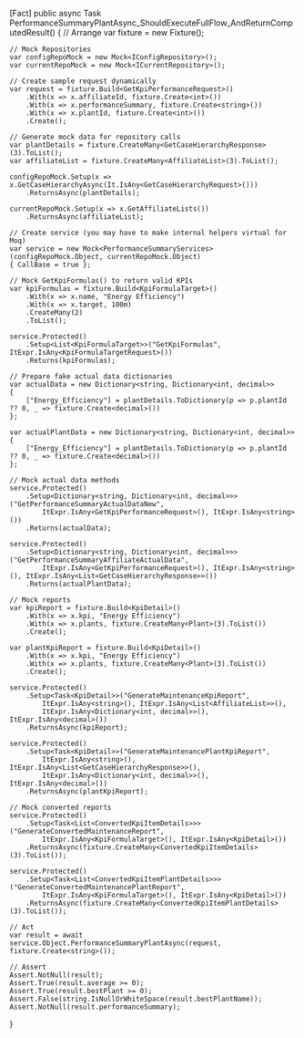 [Fact]
public async Task PerformanceSummaryPlantAsync_ShouldExecuteFullFlow_AndReturnComputedResult()
{
    // Arrange
    var fixture = new Fixture();

    // Mock Repositories
    var configRepoMock = new Mock<IConfigRepository>();
    var currentRepoMock = new Mock<ICurrentRepository>();

    // Create sample request dynamically
    var request = fixture.Build<GetKpiPerformanceRequest>()
        .With(x => x.affiliateId, fixture.Create<int>())
        .With(x => x.performanceSummary, fixture.Create<string>())
        .With(x => x.plantId, fixture.Create<int>())
        .Create();

    // Generate mock data for repository calls
    var plantDetails = fixture.CreateMany<GetCaseHierarchyResponse>(3).ToList();
    var affiliateList = fixture.CreateMany<AffiliateList>(3).ToList();

    configRepoMock.Setup(x => x.GetCaseHierarchyAsync(It.IsAny<GetCaseHierarchyRequest>()))
        .ReturnsAsync(plantDetails);

    currentRepoMock.Setup(x => x.GetAffiliateLists())
        .ReturnsAsync(affiliateList);

    // Create service (you may have to make internal helpers virtual for Moq)
    var service = new Mock<PerformanceSummaryServices>(configRepoMock.Object, currentRepoMock.Object)
    { CallBase = true };

    // Mock GetKpiFormulas() to return valid KPIs
    var kpiFormulas = fixture.Build<KpiFormulaTarget>()
        .With(x => x.name, "Energy Efficiency")
        .With(x => x.target, 100m)
        .CreateMany(2)
        .ToList();

    service.Protected()
        .Setup<List<KpiFormulaTarget>>("GetKpiFormulas", ItExpr.IsAny<KpiFormulaTargetRequest>())
        .Returns(kpiFormulas);

    // Prepare fake actual data dictionaries
    var actualData = new Dictionary<string, Dictionary<int, decimal>>
    {
        ["Energy_Efficiency"] = plantDetails.ToDictionary(p => p.plantId ?? 0, _ => fixture.Create<decimal>())
    };

    var actualPlantData = new Dictionary<string, Dictionary<int, decimal>>
    {
        ["Energy_Efficiency"] = plantDetails.ToDictionary(p => p.plantId ?? 0, _ => fixture.Create<decimal>())
    };

    // Mock actual data methods
    service.Protected()
        .Setup<Dictionary<string, Dictionary<int, decimal>>>("GetPerformanceSummaryActualDataNew",
            ItExpr.IsAny<GetKpiPerformanceRequest>(), ItExpr.IsAny<string>())
        .Returns(actualData);

    service.Protected()
        .Setup<Dictionary<string, Dictionary<int, decimal>>>("GetPerformanceSummaryAffiliateActualData",
            ItExpr.IsAny<GetKpiPerformanceRequest>(), ItExpr.IsAny<string>(), ItExpr.IsAny<List<GetCaseHierarchyResponse>>())
        .Returns(actualPlantData);

    // Mock reports
    var kpiReport = fixture.Build<KpiDetail>()
        .With(x => x.kpi, "Energy Efficiency")
        .With(x => x.plants, fixture.CreateMany<Plant>(3).ToList())
        .Create();

    var plantKpiReport = fixture.Build<KpiDetail>()
        .With(x => x.kpi, "Energy Efficiency")
        .With(x => x.plants, fixture.CreateMany<Plant>(3).ToList())
        .Create();

    service.Protected()
        .Setup<Task<KpiDetail>>("GenerateMaintenanceKpiReport", 
            ItExpr.IsAny<string>(), ItExpr.IsAny<List<AffiliateList>>(), 
            ItExpr.IsAny<Dictionary<int, decimal>>(), ItExpr.IsAny<decimal>())
        .ReturnsAsync(kpiReport);

    service.Protected()
        .Setup<Task<KpiDetail>>("GenerateMaintenancePlantKpiReport",
            ItExpr.IsAny<string>(), ItExpr.IsAny<List<GetCaseHierarchyResponse>>(),
            ItExpr.IsAny<Dictionary<int, decimal>>(), ItExpr.IsAny<decimal>())
        .ReturnsAsync(plantKpiReport);

    // Mock converted reports
    service.Protected()
        .Setup<Task<List<ConvertedKpiItemDetails>>>("GenerateConvertedMaintenanceReport",
            ItExpr.IsAny<KpiFormulaTarget>(), ItExpr.IsAny<KpiDetail>())
        .ReturnsAsync(fixture.CreateMany<ConvertedKpiItemDetails>(3).ToList());

    service.Protected()
        .Setup<Task<List<ConvertedKpiItemPlantDetails>>>("GenerateConvertedMaintenancePlantReport",
            ItExpr.IsAny<KpiFormulaTarget>(), ItExpr.IsAny<KpiDetail>())
        .ReturnsAsync(fixture.CreateMany<ConvertedKpiItemPlantDetails>(3).ToList());

    // Act
    var result = await service.Object.PerformanceSummaryPlantAsync(request, fixture.Create<string>());

    // Assert
    Assert.NotNull(result);
    Assert.True(result.average >= 0);
    Assert.True(result.bestPlant >= 0);
    Assert.False(string.IsNullOrWhiteSpace(result.bestPlantName));
    Assert.NotNull(result.performanceSummary);
}

